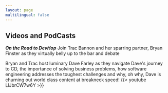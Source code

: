 ```yaml
---
layout: page
multilingual: false
---
```


## Videos and PodCasts
**_On the Road to DevHop_** Join Trac Bannon and her sparring partner, Bryan Finster as they virtually belly up to the bar and debate

 Bryan and Trac host luminary Dave Farley as they navigate Dave's journey to CD, the importance of solving business problems, how software engineering addresses the toughest challenges and why, oh why, Dave is churning out world class content at breakneck speed!
 {{< youtube LlJbrCW7w6Y >}}